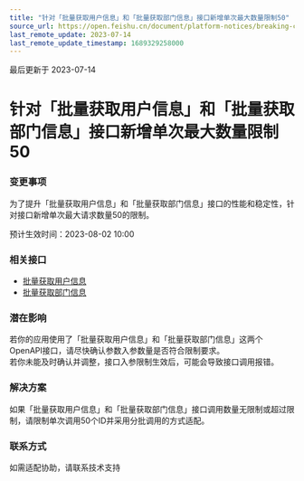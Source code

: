 ```yaml
---
title: "针对「批量获取用户信息」和「批量获取部门信息」接口新增单次最大数量限制50"
source_url: https://open.feishu.cn/document/platform-notices/breaking-change/maximum-number-limit-for-batch-obtain-information-interfaces
last_remote_update: 2023-07-14
last_remote_update_timestamp: 1689329258000
---
```

最后更新于 2023-07-14

# 针对「批量获取用户信息」和「批量获取部门信息」接口新增单次最大数量限制50
### 变更事项

为了提升「批量获取用户信息」和「批量获取部门信息」接口的性能和稳定性，针对接口新增单次最大请求数量50的限制。

预计生效时间：2023-08-02 10:00<br>

### 相关接口
* [批量获取用户信息](https://open.feishu.cn/document/uAjLw4CM/ukTMukTMukTM/reference/contact-v3/user/batch)
* [批量获取部门信息](https://open.feishu.cn/document/uAjLw4CM/ukTMukTMukTM/reference/contact-v3/department/batch)

### 潜在影响
若你的应用使用了「批量获取用户信息」和「批量获取部门信息」这两个OpenAPI接口，请尽快确认参数入参数量是否符合限制要求。<br>
若你未能及时确认并调整，接口入参限制生效后，可能会导致接口调用报错。<br>

### 解决方案
如果「批量获取用户信息」和「批量获取部门信息」接口调用数量无限制或超过限制，请限制单次调用50个ID并采用分批调用的方式适配。

### 联系方式
如需适配协助，请联系技术支持
